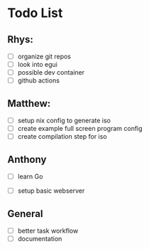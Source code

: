 # Todo List

## Rhys:
- [ ] organize git repos
- [ ] look into egui
- [ ] possible dev container
- [ ] github actions

## Matthew:
- [ ] setup nix config to generate iso
- [ ] create example full screen program config
- [ ] create compilation step for iso

## Anthony
- [ ] learn Go
- [ ] setup basic webserver


## General
- [ ] better task workflow
- [ ] documentation
